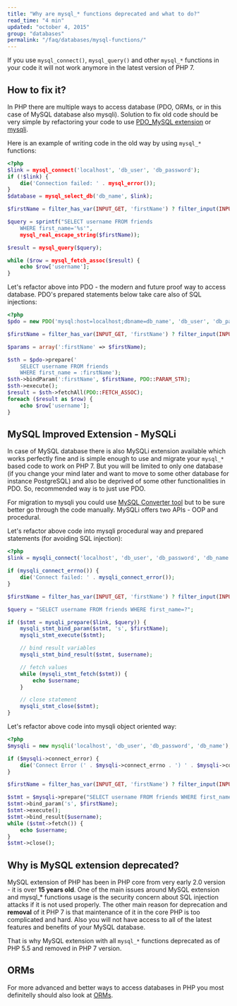 ```yaml
---
title: "Why are mysql_* functions deprecated and what to do?"
read_time: "4 min"
updated: "october 4, 2015"
group: "databases"
permalink: "/faq/databases/mysql-functions/"
---
```



If you use `mysql_connect()`, `mysql_query()` and other `mysql_*` functions in your code it will not work anymore in the latest version of PHP 7.

## How to fix it?

In PHP there are multiple ways to access database (PDO, ORMs, or in this case of MySQL database also mysqli). Solution to fix old code should be very simple by refactoring your code to use [PDO_MySQL extension][pdo-mysql] or [mysqli][mysqli].

Here is an example of writing code in the old way by using `mysql_*` functions:

```php
<?php
$link = mysql_connect('localhost', 'db_user', 'db_password');
if (!$link) {
    die('Connection failed: ' . mysql_error());
}
$database = mysql_select_db('db_name', $link);

$firstName = filter_has_var(INPUT_GET, 'firstName') ? filter_input(INPUT_GET, 'firstName', FILTER_SANITIZE_STRING) : false;

$query = sprintf("SELECT username FROM friends
    WHERE first_name='%s'",
    mysql_real_escape_string($firstName));

$result = mysql_query($query);

while ($row = mysql_fetch_assoc($result) {
    echo $row['username'];
}
```

Let's refactor above into PDO - the modern and future proof way to access database. PDO's prepared statements below
take care also of SQL injections:

```php
<?php
$pdo = new PDO('mysql:host=localhost;dbname=db_name', 'db_user', 'db_password');

$firstName = filter_has_var(INPUT_GET, 'firstName') ? filter_input(INPUT_GET, 'firstName', FILTER_SANITIZE_STRING) : false;

$params = array(':firstName' => $firstName);

$sth = $pdo->prepare('
    SELECT username FROM friends
    WHERE first_name = :firstName');
$sth->bindParam(':firstName', $firstName, PDO::PARAM_STR);
$sth->execute();
$result = $sth->fetchAll(PDO::FETCH_ASSOC);
foreach ($result as $row) {
    echo $row['username'];
}
```

## MySQL Improved Extension - MySQLi

In case of MySQL database there is also MySQLi extension available which works perfectly fine and is simple enough
to use and migrate your `mysql_*` based code to work on PHP 7. But you will be limited to only one database (if you change your mind later and want to move to some other database for instance PostgreSQL) and
also be deprived of some other functionalities in PDO. So, recommended way is to just use PDO.

For migration to mysqli you could use [MySQL Converter tool](https://github.com/philip/MySQLConverterTool) but to be sure
better go through the code manually. MySQLi offers two APIs - OOP and procedural.

Let's refactor above code into mysqli procedural way and prepared statements (for avoiding SQL injection):

```php
<?php
$link = mysqli_connect('localhost', 'db_user', 'db_password', 'db_name');

if (mysqli_connect_errno()) {
    die('Connect failed: ' . mysqli_connect_error());
}

$firstName = filter_has_var(INPUT_GET, 'firstName') ? filter_input(INPUT_GET, 'firstName', FILTER_SANITIZE_STRING) : false;

$query = "SELECT username FROM friends WHERE first_name=?";

if ($stmt = mysqli_prepare($link, $query)) {
    mysqli_stmt_bind_param($stmt, 's', $firstName);
    mysqli_stmt_execute($stmt);

    // bind result variables
    mysqli_stmt_bind_result($stmt, $username);

    // fetch values
    while (mysqli_stmt_fetch($stmt)) {
        echo $username;
    }

    // close statement
    mysqli_stmt_close($stmt);
}
```

Let's refactor above code into mysqli object oriented way:

```php
<?php
$mysqli = new mysqli('localhost', 'db_user', 'db_password', 'db_name');

if ($mysqli->connect_error) {
    die('Connect Error (' . $mysqli->connect_errno . ') ' . $mysqli->connect_error);
}

$firstName = filter_has_var(INPUT_GET, 'firstName') ? filter_input(INPUT_GET, 'firstName', FILTER_SANITIZE_STRING) : false;

$stmt = $mysqli->prepare("SELECT username FROM friends WHERE first_name=?");
$stmt->bind_param('s', $firstName);
$stmt->execute();
$stmt->bind_result($username);
while ($stmt->fetch()) {
    echo $username;
}
$stmt->close();
```

## Why is MySQL extension deprecated?

MySQL extension of PHP has been in PHP core from very early 2.0 version - it is over **15 years old**. One of the main issues around
MySQL extension and mysql_* functions usage is the security concern about SQL injection attacks if it is not used properly. The other
main reason for deprecation and **removal** of it PHP 7 is that maintenance of it in the core PHP is too complicated and hard. Also
you will not have access to all of the latest features and benefits of your MySQL database.

That is why MySQL extension with all `mysql_*` functions deprecated as of PHP 5.5 and removed in PHP 7 version.


## ORMs

For more advanced and better ways to access databases in PHP you most definitelly should also look at [ORMs](/faq/databases/orm/).


[mysqli]: http://php.net/manual/en/book.mysqli.php
[pdo-mysql]: http://php.net/manual/en/ref.pdo-mysql.php
